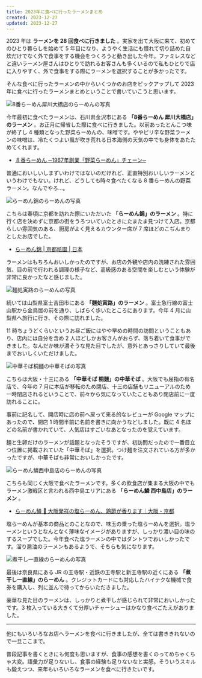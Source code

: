 ```yaml
---
title: 2023年に食べに行ったラーメンまとめ
created: 2023-12-27
updated: 2023-12-27
---
```


2023 年は **ラーメンを 28 回食べに行きました** 。実家を出て大阪に来て、初めてのひとり暮らしを始めて 5 年目になり、ようやく生活にも慣れて切り詰めた自炊だけでなく外で食事をする機会をつくろうと動き出した今年。ファミレスなどと違いラーメン屋さんはひとりで訪れるお客さんも多くいるので私もひとりで店に入りやすく、外で食事をする際にラーメンを選択することが多かったです。

そんな食べに行ったラーメンの中からいくつかのお店をピックアップして 2023 年に食べに行ったラーメンまとめということで書いていこうと思います。

![8番らーめん犀川大橋店のらーめんの写真](51eebf64-b663-43e3-3f7a-770809bb8000)

今年最初に食べたラーメンは、石川県金沢市にある **「8番らーめん 犀川大橋店」のラーメン** 。お正月に帰省した際に食べに行きました。以前あったとんこつ味が終了し 4 種類となった野菜らーめんの、味噌です。ややピリ辛な野菜ラーメンの味噌は、冷たくつよい風が吹き荒れる日本海側の天気の中でも身体をあたためてくれます。

- [８番らーめん ─1967年創業「野菜らーめん」チェーン─](https://www.hachiban.jp/)

普通においしいしまずいわけではないのだけれど、正直特別おいしいラーメンというわけでもない。けれど、どうしても時々食べたくなる 8 番らーめんの野菜ラーメン。なんでやろ…。

![らーめん錦のらーめんの写真](3efe9332-c799-4afe-8020-dd0db1a20700)

こちらは春頃に京都を訪れた際にいただいた **「らーめん錦」のラーメン** 。特に行く店を決めずに京都の街をうろついていたときにたまたま見つけて入店。京都らしい雰囲気のある、厨房がよく見えるカウンター席が 7 席ほどのこぢんまりとしたお店でした。

- [らーめん錦 | 京都祇園 | 日本](https://www.ramen-nishiki.com/)

ラーメンはもちろんおいしかったのですが、お店の外観や店内の洗練された雰囲気、目の前で行われる調理の様子など、高級感のある空間を楽しむという体験が非常に良かったなと感じました。

![麺処寅路のらーめんの写真](f4d3dbe7-11d7-4aed-5496-52683b1ffc00)

続いては山梨県富士吉田市にある **「麺処寅路」のラーメン** 。富士急行線の富士山駅から金鳥居の前を通り、しばらく歩いたところにあります。今年 4 月に山梨県へ旅行に行き、その際に訪れました。

11 時ちょうどくらいというお昼ご飯にはやや早めの時間の訪問ということもあり、店内には自分を含め 2 人ほどしかお客さんがおらず、落ち着いて食事ができました。なんだか味が濃そうな見た目でしたが、意外とあっさりしていて最後までおいしくいただけました。

![中華そば桐麺の中華そばの写真](564008bd-940a-47a2-f362-18b28f9d8d00)

こちらは大阪・十三にある **「中華そば 桐麺」の中華そば** 。大阪でも屈指の有名店で、今年の 7 月に本店が移転のため閉店、十三の店舗もリニューアルのため一時閉店されるということで、前々から気になっていたこともあり閉店前に一度訪れることに。

事前に記名して、開店時に店の前へ戻って来る的なレビューが Google マップにあったので、開店 1 時間半前に名前を書きに向かうなどしました。既に 4 名ほどの名前が書かれていて、人気店はすごいなあとなったのを覚えています。

麺と生卵だけのラーメンが話題となったそうですが、初訪問だったので一番目立つ位置に掲載されていた「中華そば」を選択。つけ麺を注文されている方が多かったですが、中華そばも非常においしかったです。

![らーめん鱗西中島店のらーめんの写真](d8a2479c-299a-4ccc-0237-8ffabf43d800)

こちらも同じく大阪で食べたラーメンです。多くの飲食店が集まる大阪の中でもラーメン激戦区と言われる西中島エリアにある **「らーめん鱗 西中島店」のラーメン** 。

- [らーめん鱗 🍜 大阪発祥の塩らーめん、鶏節が香ります｜大阪・京都](https://www.ramen-uroko.com/)

塩らーめんが基本の商品とのことなので、味玉の乗った塩らーめんを選択。塩ラーメンというとなんとなく薄味なイメージがありますが、しっかり濃い目の味のするスープでした。今年食べた塩ラーメンの中ではダントツでおいしかったです。溜り醤油のラーメンもあるようで、そちらも気になります。

![煮干し一直線のらーめんの写真](6f8894f2-48b7-455c-d963-a3f85b828a00)

最後は奈良県にある JR の王寺駅・近鉄の王寺駅と新王寺駅の近くにある **「煮干し一直線」のらーめん** 。クレジットカードにも対応したハイテクな機械で食券を購入し、列に並んで待ってからいただきました。

豪華な見た目のラーメンは、しっかりと煮干しが感じられて非常においしかったです。3 枚入っている大きくて分厚いチャーシューはかなり食べごたえがありました。

---

他にもいろいろなお店へラーメンを食べに行きましたが、全ては書ききれないので一旦ここまで。

普段記事を書くときにも何度も思いますが、食事の感想を書くのってめちゃくちゃ大変。語彙力が足りないし、食事の経験も足りないなと実感。そういうスキルも鍛えつつ、来年もいろいろなラーメンを食べに行きたいです。
